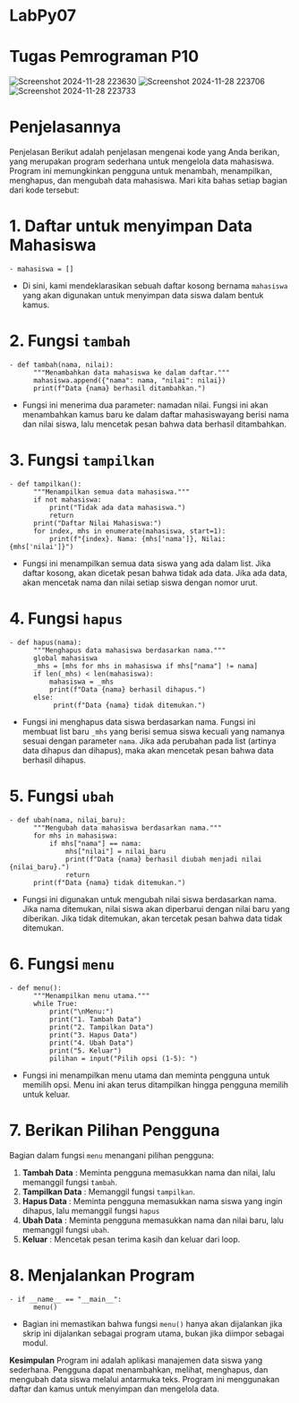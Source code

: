 # LabPy07
# Tugas Pemrograman P10
![Screenshot 2024-11-28 223630](https://github.com/user-attachments/assets/3371f6fe-a81f-45e3-b7b4-1a8b4e55ec5e)
![Screenshot 2024-11-28 223706](https://github.com/user-attachments/assets/8695a5d5-3025-4031-bc60-537876a781bb)
![Screenshot 2024-11-28 223733](https://github.com/user-attachments/assets/7d653032-a651-414f-ac5b-93213adf0378)

# Penjelasannya 
Penjelasan Berikut adalah penjelasan mengenai kode yang Anda berikan, yang merupakan program sederhana untuk mengelola data mahasiswa. Program ini memungkinkan pengguna untuk menambah, menampilkan, menghapus, dan mengubah data mahasiswa. Mari kita bahas setiap bagian dari kode tersebut:

# 1. Daftar untuk menyimpan Data Mahasiswa
    - mahasiswa = []
  - Di sini, kami mendeklarasikan sebuah daftar kosong bernama `mahasiswa` yang akan digunakan untuk menyimpan data siswa dalam bentuk kamus.

# 2. Fungsi `tambah`
    - def tambah(nama, nilai):
          """Menambahkan data mahasiswa ke dalam daftar."""
          mahasiswa.append({"nama": nama, "nilai": nilai})
          print(f"Data {nama} berhasil ditambahkan.")
 - Fungsi ini menerima dua parameter: namadan nilai. Fungsi ini akan menambahkan kamus baru ke dalam daftar mahasiswayang berisi nama dan nilai siswa, lalu mencetak pesan 
   bahwa data berhasil ditambahkan.

# 3. Fungsi `tampilkan`
    - def tampilkan():
          """Menampilkan semua data mahasiswa."""
          if not mahasiswa:
              print("Tidak ada data mahasiswa.")
              return
          print("Daftar Nilai Mahasiswa:")
          for index, mhs in enumerate(mahasiswa, start=1):
              print(f"{index}. Nama: {mhs['nama']}, Nilai: {mhs['nilai']}")
 - Fungsi ini menampilkan semua data siswa yang ada dalam list. Jika daftar kosong, akan dicetak pesan bahwa tidak ada data. Jika ada data, akan mencetak nama dan nilai 
   setiap siswa dengan nomor urut.

# 4. Fungsi `hapus`
    - def hapus(nama):
          """Menghapus data mahasiswa berdasarkan nama."""
          global mahasiswa
          _mhs = [mhs for mhs in mahasiswa if mhs["nama"] != nama]
          if len(_mhs) < len(mahasiswa):
              mahasiswa = _mhs
              print(f"Data {nama} berhasil dihapus.")
          else:
               print(f"Data {nama} tidak ditemukan.")
 - Fungsi ini menghapus data siswa berdasarkan nama. Fungsi ini membuat list baru `_mhs` yang berisi semua siswa kecuali yang namanya sesuai dengan parameter `nama`. Jika 
   ada perubahan pada list (artinya data dihapus dan dihapus), maka akan mencetak pesan bahwa data berhasil dihapus.

# 5. Fungsi `ubah`
    - def ubah(nama, nilai_baru):
          """Mengubah data mahasiswa berdasarkan nama."""
          for mhs in mahasiswa:
              if mhs["nama"] == nama:
                  mhs["nilai"] = nilai_baru
                  print(f"Data {nama} berhasil diubah menjadi nilai {nilai_baru}.")
                  return
          print(f"Data {nama} tidak ditemukan.")
 - Fungsi ini digunakan untuk mengubah nilai siswa berdasarkan nama. Jika nama ditemukan, nilai siswa akan diperbarui dengan nilai baru yang diberikan. Jika tidak ditemukan, 
   akan tercetak pesan bahwa data tidak ditemukan.

# 6. Fungsi `menu`
    - def menu():
          """Menampilkan menu utama."""
          while True:
              print("\nMenu:")
              print("1. Tambah Data")
              print("2. Tampilkan Data")
              print("3. Hapus Data")
              print("4. Ubah Data")
              print("5. Keluar")
              pilihan = input("Pilih opsi (1-5): ")
 - Fungsi ini menampilkan menu utama dan meminta pengguna untuk memilih opsi. Menu ini akan terus ditampilkan hingga pengguna memilih untuk keluar.

# 7. Berikan Pilihan Pengguna
Bagian dalam fungsi `menu` menangani pilihan pengguna:
  1. **Tambah Data** : Meminta pengguna memasukkan nama dan nilai, lalu memanggil fungsi `tambah`.
  2. **Tampilkan Data** : Memanggil fungsi `tampilkan`.
  3. **Hapus Data** : Meminta pengguna memasukkan nama siswa yang ingin dihapus, lalu memanggil fungsi `hapus`
  4. **Ubah Data** : Meminta pengguna memasukkan nama dan nilai baru, lalu memanggil fungsi `ubah`.
  5. **Keluar** : Mencetak pesan terima kasih dan keluar dari loop.

# 8. Menjalankan Program
    - if __name__ == "__main__":
          menu()
 - Bagian ini memastikan bahwa fungsi `menu()` hanya akan dijalankan jika skrip ini dijalankan sebagai program utama, bukan jika diimpor sebagai modul.

**Kesimpulan**
Program ini adalah aplikasi manajemen data siswa yang sederhana. Pengguna dapat menambahkan, melihat, menghapus, dan mengubah data siswa melalui antarmuka teks. Program ini 
menggunakan daftar dan kamus untuk menyimpan dan mengelola data.

